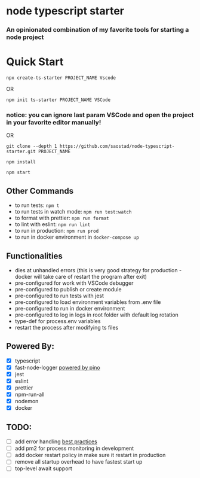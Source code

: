 # node typescript starter

### An opinionated combination of my favorite tools for starting a node project

# Quick Start

`npx create-ts-starter PROJECT_NAME Vscode`

OR

`npm init ts-starter PROJECT_NAME VSCode`

### notice: you can ignore last param VSCode and open the project in your favorite editor manually!

OR

`git clone --depth 1 https://github.com/saostad/node-typescript-starter.git PROJECT_NAME`

`npm install`

`npm start`

## Other Commands

- to run tests: `npm t`
- to run tests in watch mode: `npm run test:watch`
- to format with prettier: `npm run format`
- to lint with eslint: `npm run lint`
- to run in production: `npm run prod`
- to run in docker environment in `docker-compose up`

## Functionalities

- dies at unhandled errors (this is very good strategy for production - docker will take care of restart the program after exit)
- pre-configured for work with VSCode debugger
- pre-configured to publish or create module
- pre-configured to run tests with jest
- pre-configured to load environment variables from .env file
- pre-configured to run in docker environment
- pre-configured to log in logs in root folder with default log rotation
- type-def for process.env variables
- restart the process after modifying ts files

## Powered By:

- [x] typescript
- [x] fast-node-logger [powered by pino](https://github.com/pinojs/pino)
- [x] jest
- [x] eslint
- [x] prettier
- [x] npm-run-all
- [x] nodemon
- [x] docker

## TODO:

- [ ] add error handling [best practices](https://www.youtube.com/watch?v=62ZRPJkHOX0&list=WL&index=10&t=0s)
- [ ] add pm2 for process monitoring in development
- [ ] add docker restart policy in make sure it restart in production
- [ ] remove all startup overhead to have fastest start up
- [ ] top-level await support
